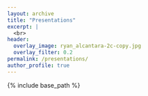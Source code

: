 ```yaml
---
layout: archive
title: "Presentations"
excerpt: |
  <br>
header:
  overlay_image: ryan_alcantara-2c-copy.jpg
  overlay_filter: 0.2
permalink: /presentations/
author_profile: true
---
```


{% include base_path %}

<!--- below will turn page into collection, pulling from _presentations folder --->
<!---
{% for post in site.presentations reversed %}
  {% include archive-single.html %}
{% endfor %}
--->

